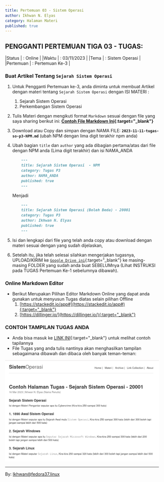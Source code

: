 ```yaml
---
title: Pertemuan 03 - Sistem Operasi
author: Ikhwan N. Elyas
category: Halaman Materi
published: true
---
```


## PENGGANTI PERTEMUAN TIGA 03 - TUGAS:

|Status     | : Online                   |
|Waktu      | : 03/11/2023               |
|Tema       | : Sistem Operasi |
|Pertemuan  | : Pertemuan Ke-3   |


    
### Buat Artikel Tentang `Sejarah Sistem Operasi`

1. Untuk Pengganti Pertemuan ke-3, anda diminta untuk membuat Artikel dengan materi tentang `Sejarah Sistem Operasi` dengan ISI MATERI :
    1. Sejarah Sistem Operasi
    2. Perkembangan Sistem Operasi
2. Tulis Materi dengan mengikuti format `Markdown` sesuai dengan file yang saya sharing berikut ini: <b>[Contoh File Markdown Ini](reff/2022-11-11-tugas-NPM.md.txt){:target="_blank"}</b>
3. Download atau Copy dan simpan dengan NAMA FILE: <b>`2023-11-11-tugas-so-p3-NPM.md`</b> (ubah NPM dengan lima digit terakhir npm anda)
4. Ubah bagian `title` dan `author` yang ada dibagian pertama/atas dari file dengan NPM anda (Lima digit terakhir) dan isi NAMA_ANDA

    ```md
        ---
        title: Sejarah Sistem Operasi  - NPM
        category: Tugas P3
        author: NAMA_ANDA
        published: true
        ---
    ```

    Menjadi 

    ```md
        ---
        title: Sejarah Sistem Operasi (Boleh Beda) - 20001
        category: Tugas P3
        author: Ikhwan N. Elyas
        published: true
        ---
    ```
5. Isi dan lengkapi dari file yang telah anda copy atau download dengan materi sesuai dengan yang sudah dijelaskan,
4. Setelah itu, jika telah selesai silahkan mengerjakan tugasnya, UPLOAD/KIRIM ke [`Google Drive ini`](https://drive.google.com/drive/folders/1BhhJrvBiiE0DQAQI6j4cKj4OUsIfUH4p?usp=sharing){:target="_blank"} ke masing-masing FOLDER yang sudah anda buat SEBELUMnya (Lihat INSTRUKSI pada TUGAS Pertemuan Ke-1 sebelumnya dibawah).


### Online Markdown Editor 
* Berikut Merupakan Pilihan Editor Markdown Online yang dapat anda gunakan untuk menyusun Tugas diatas selain pilihan Offline
    1. [https://stackedit.io/app#](https://stackedit.io/app#){:target="_blank"}
    2. [https://dillinger.io/](https://dillinger.io/){:target="_blank"}


### CONTOH TAMPILAN TUGAS ANDA 

* Anda bisa masuk ke [LINK INI](tugas-20001.html){:target="_blank"} untuk melihat contoh tapilannya 
* File Tugas yang anda tulis nantinya akan menghasilkan tampilan sebagaimana dibawah dan dibaca oleh banyak teman-teman: 

![Contoh Infografik](reff/img/tugas-fd-p4-1-19001.png)

***
By: Ikhwan@fedora37.linux

